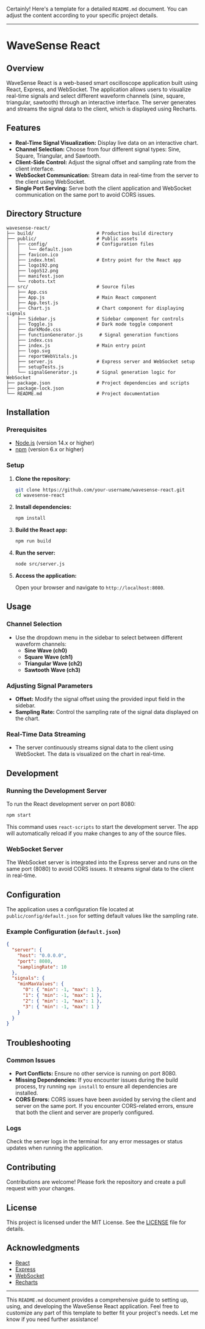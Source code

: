 Certainly! Here's a template for a detailed `README.md` document. You can adjust the content according to your specific project details.

---

# WaveSense React

## Overview

WaveSense React is a web-based smart oscilloscope application built using React, Express, and WebSocket. The application allows users to visualize real-time signals and select different waveform channels (sine, square, triangular, sawtooth) through an interactive interface. The server generates and streams the signal data to the client, which is displayed using Recharts.

## Features

- **Real-Time Signal Visualization:** Display live data on an interactive chart.
- **Channel Selection:** Choose from four different signal types: Sine, Square, Triangular, and Sawtooth.
- **Client-Side Control:** Adjust the signal offset and sampling rate from the client interface.
- **WebSocket Communication:** Stream data in real-time from the server to the client using WebSocket.
- **Single Port Serving:** Serve both the client application and WebSocket communication on the same port to avoid CORS issues.

## Directory Structure

```plaintext
wavesense-react/
├── build/                       # Production build directory
├── public/                      # Public assets
│   ├── config/                  # Configuration files
│   │   └── default.json
│   ├── favicon.ico
│   ├── index.html               # Entry point for the React app
│   ├── logo192.png
│   ├── logo512.png
│   ├── manifest.json
│   └── robots.txt
├── src/                         # Source files
│   ├── App.css
│   ├── App.js                   # Main React component
│   ├── App.test.js
│   ├── Chart.js                 # Chart component for displaying signals
│   ├── Sidebar.js               # Sidebar component for controls
│   ├── Toggle.js                # Dark mode toggle component
│   ├── darkMode.css
│   ├── functionGenerator.js      # Signal generation functions
│   ├── index.css
│   ├── index.js                 # Main entry point
│   ├── logo.svg
│   ├── reportWebVitals.js
│   ├── server.js                # Express server and WebSocket setup
│   ├── setupTests.js
│   └── signalGenerator.js       # Signal generation logic for WebSocket
├── package.json                 # Project dependencies and scripts
├── package-lock.json
└── README.md                    # Project documentation
```

## Installation

### Prerequisites

- [Node.js](https://nodejs.org/) (version 14.x or higher)
- [npm](https://www.npmjs.com/) (version 6.x or higher)

### Setup

1. **Clone the repository:**

   ```bash
   git clone https://github.com/your-username/wavesense-react.git
   cd wavesense-react
   ```

2. **Install dependencies:**

   ```bash
   npm install
   ```

3. **Build the React app:**

   ```bash
   npm run build
   ```

4. **Run the server:**

   ```bash
   node src/server.js
   ```

5. **Access the application:**

   Open your browser and navigate to `http://localhost:8080`.

## Usage

### Channel Selection

- Use the dropdown menu in the sidebar to select between different waveform channels:
  - **Sine Wave (ch0)**
  - **Square Wave (ch1)**
  - **Triangular Wave (ch2)**
  - **Sawtooth Wave (ch3)**

### Adjusting Signal Parameters

- **Offset:** Modify the signal offset using the provided input field in the sidebar.
- **Sampling Rate:** Control the sampling rate of the signal data displayed on the chart.

### Real-Time Data Streaming

- The server continuously streams signal data to the client using WebSocket. The data is visualized on the chart in real-time.

## Development

### Running the Development Server

To run the React development server on port 8080:

```bash
npm start
```

This command uses `react-scripts` to start the development server. The app will automatically reload if you make changes to any of the source files.

### WebSocket Server

The WebSocket server is integrated into the Express server and runs on the same port (8080) to avoid CORS issues. It streams signal data to the client in real-time.

## Configuration

The application uses a configuration file located at `public/config/default.json` for setting default values like the sampling rate.

### Example Configuration (`default.json`)

```json
{
  "server": {
    "host": "0.0.0.0",
    "port": 8080,
    "samplingRate": 10
  },
  "signals": {
    "minMaxValues": {
      "0": { "min": -1, "max": 1 },
      "1": { "min": -1, "max": 1 },
      "2": { "min": -1, "max": 1 },
      "3": { "min": -1, "max": 1 }
    }
  }
}
```

## Troubleshooting

### Common Issues

- **Port Conflicts:** Ensure no other service is running on port 8080.
- **Missing Dependencies:** If you encounter issues during the build process, try running `npm install` to ensure all dependencies are installed.
- **CORS Errors:** CORS issues have been avoided by serving the client and server on the same port. If you encounter CORS-related errors, ensure that both the client and server are properly configured.

### Logs

Check the server logs in the terminal for any error messages or status updates when running the application.

## Contributing

Contributions are welcome! Please fork the repository and create a pull request with your changes.

## License

This project is licensed under the MIT License. See the [LICENSE](LICENSE) file for details.

## Acknowledgments

- [React](https://reactjs.org/)
- [Express](https://expressjs.com/)
- [WebSocket](https://developer.mozilla.org/en-US/docs/Web/API/WebSockets_API)
- [Recharts](https://recharts.org/)

---

This `README.md` document provides a comprehensive guide to setting up, using, and developing the WaveSense React application. Feel free to customize any part of this template to better fit your project's needs. Let me know if you need further assistance!